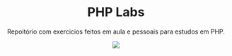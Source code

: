 <div align="center">
  
  # PHP Labs
  
  Repoitório com exercicios feitos em aula e pessoais para estudos em PHP.

  <img src="https://becode.com.br/wp-content/uploads/2017/09/php-post-1.png" >
</div>
